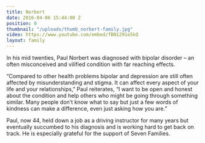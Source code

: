 ```yaml
---
title: Norbert
date: 2016-04-06 15:44:00 Z
position: 0
thumbnail: "/uploads/thumb_norbert-family.jpg"
video: https://www.youtube.com/embed/fBN1291o5kQ
layout: family
---
```


In his mid twenties, Paul Norbert was diagnosed with bipolar disorder – an often misconceived and vilified condition with far reaching effects.

“Compared to other health problems bipolar and depression are still often affected by misunderstanding and stigma. It can affect every aspect of your life and your relationships,” Paul reiterates, “I want to be open and honest about the condition and help others who might be going through something similar. Many people don’t know what to say but just a few words of kindness can make a difference, even just asking how you are.”

Paul, now 44, held down a job as a driving instructor for many years but eventually succumbed to his diagnosis and is working hard to get back on track. He is especially grateful for the support of Seven Families.